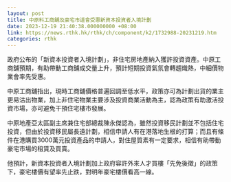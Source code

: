 ```yaml
---
layout: post
title: 中原料工商舖及豪宅市道會受惠新資本投資者入境計劃
date: 2023-12-19 21:40:38.000000000 +08:00
link: https://news.rthk.hk/rthk/ch/component/k2/1732988-20231219.htm
categories: rthk
---
```


政府公布的「新資本投資者入境計劃」，非住宅房地產納入獲許投資資產。中原工商舖預期，有助帶動工商舖成交量上升，預計短期投資氣氛會轉趨熾熱，中細價物業會率先受惠。

中原工商舖指出，現時工商舖價格普遍回調至低水平，政策亦可為計劃出貨的業主更易沽出物業，加上非住宅物業主要涉及投資商業活動為主，認為政策有助激活投資市場，亦可避免干預住宅樓市發展。

中原地產亞太區副主席兼住宅部總裁陳永傑認為，雖然投資移民計劃並不包括住宅投資，但由於投資移民屬長遠計劃，相信申請人有在港落地生根的打算；而且有條件在港購買3000萬元投資產品的申請人，對住屋質素有一定要求，相信有助帶動豪宅市場的租賃及買賣。

他預計，新資本投資者入境計劃加上政府容許外來人才買樓「先免後徵」的政策下，豪宅樓價有望率先止跌，對明年豪宅樓價看高一線。
